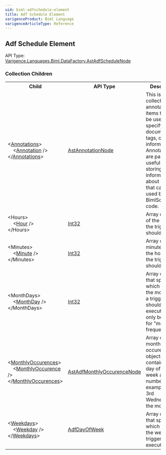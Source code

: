 ```yaml
---
uid: biml-adfschedule-element
title: Adf Schedule Element
varigenceProduct: Biml Language
varigenceArticleType: Reference
---
```

## Adf Schedule Element<div class="AssemblyInfoGroup"><div class="CrossReferenceGroup"><div class="CrossReferenceHeader">API Type:</div><div class="CrossReferenceValue"><a href="../api-reference/Varigence.Languages.Biml.DataFactory.AstAdfScheduleNode.html">Varigence.Languages.Biml.DataFactory.AstAdfScheduleNode</a></div></div></div><div class="ChildGroup">### Collection Children<table id="ChildList" class="ChildList"><tbody><tr><th class="ChildNameColumnHeader">Child</th><th class="ChildTypeColumnHeader">API Type</th><th class="ChildSummaryColumnHeader">Description</th></tr><tr class="cd0"><td class="ChildName"><span class="punc">&lt;</span><a href=Varigence.Languages.Biml.AstNode_Annotations.html">Annotations</a><span class="punc">&gt;</span><br />&nbsp;&nbsp;&nbsp;&nbsp;<span class="punc">&lt;</span><a href=Varigence.Languages.Biml.AstAnnotationNode.html">Annotation</a> <span class="punc">/&gt;</span><br /><span class="punc">&lt;/</span><a href=Varigence.Languages.Biml.AstNode_Annotations.html">Annotations</a><span class="punc">&gt;</span></td><td class="ChildType"><a href="../api-reference/Varigence.Languages.Biml.AstAnnotationNode.html">AstAnnotationNode</a></td><td class="ChildSummary"><div class ="SummaryItem">This is a collection of annotation items that can be used to specify documentation, tags, or other information.  Annotations are particularly useful for storing information about nodes that can be used by BimlScript code.</div> </td></tr><tr class="cd1"><td class="ChildName"><span class="punc">&lt;</span>Hours<span class="punc">&gt;</span><br />&nbsp;&nbsp;&nbsp;&nbsp;<span class="punc">&lt;</span><a href=https://msdn.microsoft.com/en-us/library/System.Int32.aspx">Hour</a> <span class="punc">/&gt;</span><br /><span class="punc">&lt;/</span>Hours<span class="punc">&gt;</span></td><td class="ChildType"><a href="https://msdn.microsoft.com/en-us/library/System.Int32.aspx">Int32</a></td><td class="ChildSummary"><div class ="SummaryItem">Array of hours of the day that the trigger should run.</div> </td></tr><tr class="cd0"><td class="ChildName"><span class="punc">&lt;</span>Minutes<span class="punc">&gt;</span><br />&nbsp;&nbsp;&nbsp;&nbsp;<span class="punc">&lt;</span><a href=https://msdn.microsoft.com/en-us/library/System.Int32.aspx">Minute</a> <span class="punc">/&gt;</span><br /><span class="punc">&lt;/</span>Minutes<span class="punc">&gt;</span></td><td class="ChildType"><a href="https://msdn.microsoft.com/en-us/library/System.Int32.aspx">Int32</a></td><td class="ChildSummary"><div class ="SummaryItem">Array of minutes past the hour that the trigger should run.</div> </td></tr><tr class="cd1"><td class="ChildName"><span class="punc">&lt;</span>MonthDays<span class="punc">&gt;</span><br />&nbsp;&nbsp;&nbsp;&nbsp;<span class="punc">&lt;</span><a href=https://msdn.microsoft.com/en-us/library/System.Int32.aspx">MonthDay</a> <span class="punc">/&gt;</span><br /><span class="punc">&lt;/</span>MonthDays<span class="punc">&gt;</span></td><td class="ChildType"><a href="https://msdn.microsoft.com/en-us/library/System.Int32.aspx">Int32</a></td><td class="ChildSummary"><div class ="SummaryItem">Array of values that specifies which days of the month that a trigger should execute. Can only be used for "monthly" frequencies.</div> </td></tr><tr class="cd0"><td class="ChildName"><span class="punc">&lt;</span><a href=Varigence.Languages.Biml.DataFactory.AstAdfScheduleNode_MonthlyOccurences.html">MonthlyOccurences</a><span class="punc">&gt;</span><br />&nbsp;&nbsp;&nbsp;&nbsp;<span class="punc">&lt;</span><a href=Varigence.Languages.Biml.DataFactory.AstAdfMonthlyOccurenceNode.html">MonthlyOccurence</a> <span class="punc">/&gt;</span><br /><span class="punc">&lt;/</span><a href=Varigence.Languages.Biml.DataFactory.AstAdfScheduleNode_MonthlyOccurences.html">MonthlyOccurences</a><span class="punc">&gt;</span></td><td class="ChildType"><a href="../api-reference/Varigence.Languages.Biml.DataFactory.AstAdfMonthlyOccurenceNode.html">AstAdfMonthlyOccurenceNode</a></td><td class="ChildSummary"><div class ="SummaryItem">Array of monthly occurence objects that contain both a day of the week and a number. For example the 3rd Wednesday of the month.</div> </td></tr><tr class="cd1"><td class="ChildName"><span class="punc">&lt;</span><a href=Varigence.Languages.Biml.DataFactory.AstAdfScheduleNode_Weekdays.html">Weekdays</a><span class="punc">&gt;</span><br />&nbsp;&nbsp;&nbsp;&nbsp;<span class="punc">&lt;</span><a href=Varigence.Languages.Biml.DataFactory.AdfDayOfWeek.html">Weekday</a> <span class="punc">/&gt;</span><br /><span class="punc">&lt;/</span><a href=Varigence.Languages.Biml.DataFactory.AstAdfScheduleNode_Weekdays.html">Weekdays</a><span class="punc">&gt;</span></td><td class="ChildType"><a href="../api-reference/Varigence.Languages.Biml.DataFactory.AdfDayOfWeek.html">AdfDayOfWeek</a></td><td class="ChildSummary"><div class ="SummaryItem">Array of values that specifies which days of the week that a trigger should execute.</div> </td></tr></tbody></table></div>